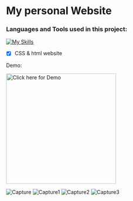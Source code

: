 # My personal Website
<h3 align="left">Languages and Tools used in this project:</h3>

[![My Skills](https://skillicons.dev/icons?i=html,css)](https://skillicons.dev)

- [x] CSS & html website


Demo: 

<img src="https://user-images.githubusercontent.com/72359805/231591094-c646e34d-e327-47df-acf7-704caef76681.mp4" alt=" Click here for Demo" width="300">

![Capture](https://user-images.githubusercontent.com/72359805/231592419-3b29fbad-4248-4f7e-8387-d51a7e10254c.PNG)
![Capture1](https://user-images.githubusercontent.com/72359805/231592536-93420394-5f1a-4bcf-baeb-d2169906f5bb.PNG)
![Capture2](https://user-images.githubusercontent.com/72359805/231592437-ced6e547-61e2-4883-81b5-22150dce3f1d.PNG)
![Capture3](https://user-images.githubusercontent.com/72359805/231592447-3ae9c9bf-6a86-4cd6-9f82-86c5e9fd682a.PNG)
